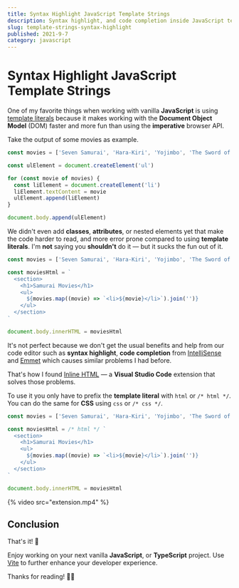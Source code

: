 ```yaml
---
title: Syntax Highlight JavaScript Template Strings
description: Syntax highlight, and code completion inside JavaScript template strings.
slug: template-strings-syntax-highlight
published: 2021-9-7
category: javascript
---
```


# Syntax Highlight JavaScript Template Strings

One of my favorite things when working with vanilla **JavaScript** is using [template literals](https://developer.mozilla.org/en-US/docs/Web/JavaScript/Reference/Template_literals) because it makes working with the **Document Object Model** (DOM) faster and more fun than using the **imperative** browser API.

Take the output of some movies as example.

```js:example.js showLineNumbers
const movies = ['Seven Samurai', 'Hara-Kiri', 'Yojimbo', 'The Sword of Doom']

const ulElement = document.createElement('ul')

for (const movie of movies) {
  const liElement = document.createElement('li')
  liElement.textContent = movie
  ulElement.append(liElement)
}

document.body.append(ulElement)
```

We didn't even add **classes**, **attributes**, or nested elements yet that make the code harder to read, and more error prone compared to using **template literals**. I'm **not** saying you **shouldn't** do it — but it sucks the fun out of it.

```js:example.js showLineNumbers
const movies = ['Seven Samurai', 'Hara-Kiri', 'Yojimbo', 'The Sword of Doom']

const moviesHtml = `
  <section>
    <h1>Samurai Movies</h1>
    <ul>
      ${movies.map((movie) => `<li>${movie}</li>`).join('')}
    </ul>
  </section>
`

document.body.innerHTML = moviesHtml
```

It's not perfect because we don't get the usual benefits and help from our code editor such as **syntax highlight**, **code completion** from [IntelliSense](https://code.visualstudio.com/docs/editor/intellisense) and [Emmet](https://code.visualstudio.com/docs/editor/emmet) which causes similar problems I had before.

That's how I found [Inline HTML](https://marketplace.visualstudio.com/items?itemName=pushqrdx.inline-html) — a **Visual Studio Code** extension that solves those problems.

To use it you only have to prefix the **template literal** with `html` or `/* html */`. You can do the same for **CSS** using `css` or `/* css */`.

```js:example.js showLineNumbers
const movies = ['Seven Samurai', 'Hara-Kiri', 'Yojimbo', 'The Sword of Doom']

const moviesHtml = /* html */ `
  <section>
    <h1>Samurai Movies</h1>
    <ul>
      ${movies.map((movie) => `<li>${movie}</li>`).join('')}
    </ul>
  </section>
`

document.body.innerHTML = moviesHtml
```

{% video src="extension.mp4" %}

## Conclusion

That's it! 👏

Enjoy working on your next vanilla **JavaScript**, or **TypeScript** project. Use [Vite](https://vitejs.dev/) to further enhance your developer experience.

Thanks for reading! 🏄‍♀️
